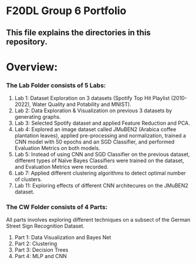 # F20DL Group 6 Portfolio

## This file explains the directories in this repository.

# Overview: 
### The Lab Folder consists of 5 Labs:
1. Lab 1: Dataset Exploration on 3 datasets (Spotify Top Hit Playlist (2010-2022), Water Quality and Potability and MNIST).
2. Lab 2: Data Exploration & Visualization on previous 3 datasets by generating graphs.
3. Lab 3: Selected Spotify dataset and applied Feature Reduction and PCA.
4. Lab 4: Explored an image dataset called JMuBEN2 (Arabica coffee plantation leaves), applied pre-processing and normalization, trained a CNN model with 50 epochs and an SGD Classifier, and performed Evaluation Metrics on both models.
5. Lab 5: Instead of using CNN and SGD Classifier on the previous dataset, different types of Naïve Bayes Classifiers were trained on the dataset, and Evaluation Metrics were recorded.
6. Lab 7: Applied different clustering algorithms to detect optimal number of clusters.  
7. Lab 11: Exploring effects of different CNN architecures on the JMuBEN2 dataset.
   
### The CW Folder consists of 4 Parts:

All parts involves exploring different techniques on a subsect of the German Street Sign Recognition Dataset.
1. Part 1: Data Visualization and Bayes Net
2. Part 2: Clustering 
3. Part 3: Decision Trees
4. Part 4: MLP and CNN



